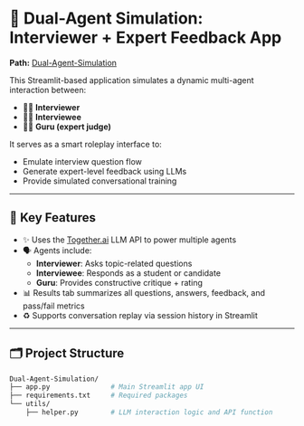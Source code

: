 # 🧠 Dual-Agent Simulation: Interviewer + Expert Feedback App

**Path:** [Dual-Agent-Simulation](https://github.com/Bhairavi-avt/Algorithms_DS/tree/main/Dual-Agent-Simulation)

This Streamlit-based application simulates a dynamic multi-agent interaction between:
- 🧑‍💼 **Interviewer**
- 👩‍💻 **Interviewee**
- 👨‍🏫 **Guru (expert judge)**

It serves as a smart roleplay interface to:
- Emulate interview question flow
- Generate expert-level feedback using LLMs
- Provide simulated conversational training

---

## 🎯 Key Features
- ✨ Uses the [Together.ai](https://www.together.ai/) LLM API to power multiple agents  
- 🗣️ Agents include:
  - **Interviewer**: Asks topic-related questions
  - **Interviewee**: Responds as a student or candidate
  - **Guru**: Provides constructive critique + rating
- 📊 Results tab summarizes all questions, answers, feedback, and pass/fail metrics
- ♻️ Supports conversation replay via session history in Streamlit

---

## 🗂️ Project Structure

```bash
Dual-Agent-Simulation/
├── app.py               # Main Streamlit app UI
├── requirements.txt     # Required packages
└── utils/
    ├── helper.py        # LLM interaction logic and API function
  
